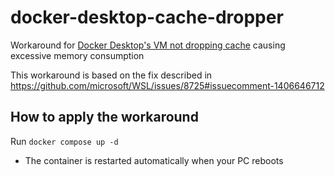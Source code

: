 # docker-desktop-cache-dropper
Workaround for [Docker Desktop's VM not dropping cache](https://github.com/docker/for-win/issues/13227) causing excessive memory consumption

This workaround is based on the fix described in https://github.com/microsoft/WSL/issues/8725#issuecomment-1406646712

## How to apply the workaround
Run ``docker compose up -d``

* The container is restarted automatically when your PC reboots
